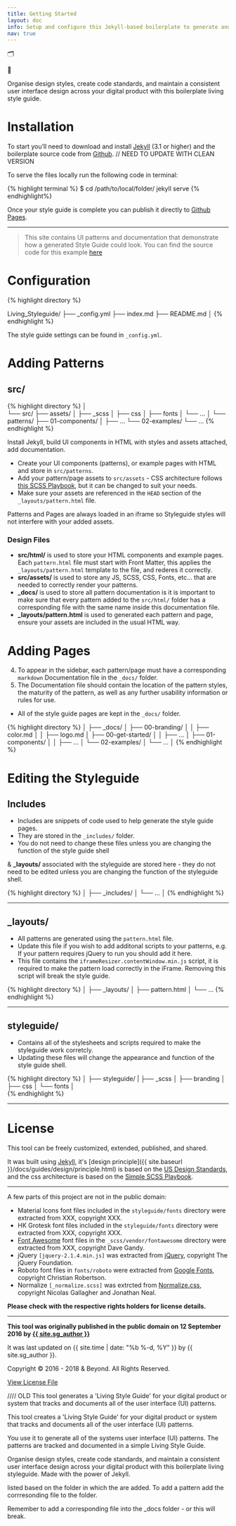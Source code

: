 ```yaml
---
title: Getting Started
layout: doc
info: Setup and configure this Jekyll-based boilerplate to generate and document product/system user interface (UI) patterns in a 'Living Style Guide'.
nav: true
---
```


🗂

👋

Organise design styles, create code standards, and maintain a consistent user interface design across your digital product with this boilerplate living style guide.

# Installation

To start you’ll need to download and install [Jekyll](http://jekyllrb.com/) (3.1 or higher) and the boilerplate source code from [Github](https://github.com/matthewelsom/Living_Styleguide). // NEED TO UPDATE WITH CLEAN VERSION



To serve the files locally run the following code in terminal: 

{% highlight terminal %}
$ cd /path/to/local/folder/
jekyll serve
{% endhighlight%}

Once your style guide is complete you can publish it directly to [Github Pages](https://pages.github.com/).

---

><i class="icon red" data-icon="info"></i>This site contains UI patterns and documentation that demonstrate how a generated Style Guide could look. You can find the source code for this example [here](https://github.com/matthewelsom/Living_Styleguide)



# Configuration

{% highlight directory %}

Living_Styleguide/
├── _config.yml
├── index.md
├── README.md
│
{% endhighlight %}

The style guide settings can be found in `_config.yml`.

# Adding Patterns

## src/

{% highlight directory %}
│   
└── src/ 
    ├── assets/
    │   ├── _scss
    │   ├── css
    │   ├── fonts
    │   └── ...
    │
    └── patterns/
        ├── 01-components/
        │   ├── ...
        └── 02-examples/
            └── ...
{% endhighlight %}



Install Jekyll, build UI components in HTML with styles and assets attached, add documentation.


- Create your UI components (patterns), or example pages with HTML and store in `src/patterns`.
- Add your pattern/page assets to `src/assets` - CSS architecture follows [this SCSS Playbook](http://matthewelsom.com/blog/simple-scss-playbook.html), but it can be changed to suit your needs.
- Make sure your assets are referenced in the `HEAD` section of the `_layouts/pattern.html` file. 


Patterns and Pages are always loaded in an iframe so Styleguide styles will not interfere with your added assets.

### Design Files

- **src/html/** is used to store your HTML components and example pages. Each `pattern.html` file must start with Front Matter, this applies the `_layouts/pattern.html` template to the file, and rederes it correctly.
- **src/assets/** is used to store any JS, SCSS, CSS, Fonts, etc... that are needed to correctly render your patterns.
- **_docs/** is used to store all pattern documentation is it is important to make sure that every pattern added to the `src/html/` folder has a corresponding file with the same name inside this documentation file.
- **_layouts/pattern.html** is used to generated each pattern and page, ensure your assets are included in the usual HTML way.


# Adding Pages

4. To appear in the sidebar, each pattern/page must have a corresponding `markdown` Documentation file in the `_docs/` folder.
5. The Documentation file should contain the location of the pattern styles, the maturity of the pattern, as well as any further usability information or rules for use.
- All of the style guide pages are kept in the `_docs/` folder. 

{% highlight directory %}
│
├── _docs/
│   ├── 00-branding/
│   │   ├── color.md
│   │   ├── logo.md
│   ├── 00-get-started/
│   │   ├── ...
│   ├── 01-components/
│   │   ├── ...
│   └── 02-examples/
│       └── ...
│
{% endhighlight %}



# Editing the Styleguide

## Includes

- Includes are snippets of code used to help generate the style guide pages. 
- They are stored in the `_includes/` folder.
- You do not need to change these files unless you are changing the function of the style guide shell

& **_layouts/** associated with the styleguide are stored here - they do not need to be edited unless you are changing the function of the styleguide shell.

{% highlight directory %}
│
├── _includes/
│   └── ...
│
{% endhighlight %}

---

## _layouts/

- All patterns are generated using the `pattern.html` file. 
- Update this file if you wish to add additonal scripts to your patterns, e.g. If your pattern requires jQuery to run you should add it here. 
- This file contains the `iframeResizer.contentWindow.min.js` script, it is required to make the pattern load correctly in the iFrame. Removing this script will break the style guide.

{% highlight directory %}
│
├── _layouts/
│   ├── pattern.html
│   └── ...
{% endhighlight %}

---

## styleguide/

- Contains all of the stylesheets and scripts required to make the styleguide work corretcly. 
- Updating these files will change the appearance and function of the style guide shell.

{% highlight directory %}
│
├── styleguide/
|   ├── _scss
│   ├── branding
│   ├── css
│   └── fonts
│  
{% endhighlight %}


---






# License 

This tool can be freely customized, extended, published, and shared.

It was built using [Jekyll](https://jekyll.rb), it's [design principle]({{ site.baseurl }}/docs/guides/design/principle.html) is based on the [US Design Standards](https://designsystem.digital.gov/design-principles/), and the css architecture is based on the [Simple SCSS Playbook](https://matthewelsom.com/blog/simple-scss-playbook.html).


--- 

A few parts of this project are not in the public domain:

- Material Icons font files included in the `styleguide/fonts` directory were extracted from XXX, copyright XXX.
- HK Grotesk font files included in the `styleguide/fonts` directory were extracted from XXX, copyright XXX.
- [Font Awesome](http://fontawesome.io/) font files in the `_scss/vendor/fontawesome` directory were extracted from XXX, copyright Dave Gandy.
- jQuery `[jquery-2.1.4.min.js]` was extracted from [jQuery](https://jquery.com/), copyright The jQuery Foundation.
- Roboto font files in `fonts/roboto` were extracted from [Google Fonts](https://fonts.google.com/), copyright Christian Robertson.
- Normalize `[_normalize.scss]` was extrcted from [Normalize.css](https://github.com/necolas/normalize.css), copyright Nicolas Gallagher and Jonathan Neal.


<!--- The files in `_scss/vendor/bourbon` are extracted from [Bourbon](http://bourbon.io/), copyright [thoughtbot](https://thoughtbot.com/), inc.-->

**Please check with the respective rights holders for license details.**

___


**This tool was originally published in the public domain on 12 September 2016 by [{{ site.sg_author }}](https://matthewelsom.com)**

It was last updated on {{ site.time | date: "%b %-d, %Y"  }} by {{ site.sg_author }}. 

Copyright © 2016 - 2018 & Beyond. All Rights Reserved. 

[View License File](https://github.com/matthewelsom/Living_Styleguide/blob/gh-pages/LICENSE)



//// OLD
This tool generates a 'Living Style Guide' for your digital product or system that tracks and documents all of the user interface (UI) patterns.  

This tool creates a 'Living Style Guide' for your digital product or system that tracks and documents all of the user interface (UI) patterns.  

You use it to generate all of the systems user interface (UI) patterns. The patterns are tracked and documented in a simple Living Style Guide.


Organise design styles, create code standards, and maintain a consistent user interface design across your digital product with this boilerplate living styleguide. Made with the power of Jekyll.


listed based on the folder in which the are added. To add a pattern add the corrresonding file to the folder. 

Remember to add a corresponding file into the _docs folder - or this will break.